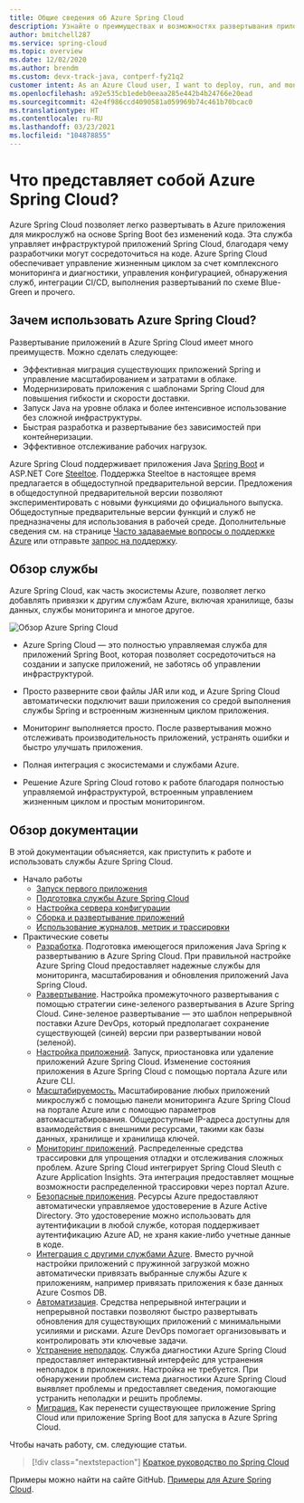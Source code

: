 ```yaml
---
title: Общие сведения об Azure Spring Cloud
description: Узнайте о преимуществах и возможностях развертывания приложений Java Spring и управления ими в Azure с помощью Azure Spring Cloud.
author: bmitchell287
ms.service: spring-cloud
ms.topic: overview
ms.date: 12/02/2020
ms.author: brendm
ms.custom: devx-track-java, contperf-fy21q2
customer intent: As an Azure Cloud user, I want to deploy, run, and monitor Spring Boot microservices.
ms.openlocfilehash: a92e535cb1edeb0eeaa285e442b4b24766e20ead
ms.sourcegitcommit: 42e4f986ccd4090581a059969b74c461b70bcac0
ms.translationtype: HT
ms.contentlocale: ru-RU
ms.lasthandoff: 03/23/2021
ms.locfileid: "104878855"
---
```

# <a name="what-is-azure-spring-cloud"></a>Что представляет собой Azure Spring Cloud?

Azure Spring Cloud позволяет легко развертывать в Azure приложения для микрослужб на основе Spring Boot без изменений кода.  Эта служба управляет инфраструктурой приложений Spring Cloud, благодаря чему разработчики могут сосредоточиться на коде.  Azure Spring Cloud обеспечивает управление жизненным циклом за счет комплексного мониторинга и диагностики, управления конфигурацией, обнаружения служб, интеграции CI/CD, выполнения развертываний по схеме Blue-Green и прочего.

## <a name="why-use-azure-spring-cloud"></a>Зачем использовать Azure Spring Cloud?

Развертывание приложений в Azure Spring Cloud имеет много преимуществ.  Можно сделать следующее:
* Эффективная миграция существующих приложений Spring и управление масштабированием и затратами в облаке.
* Модернизировать приложения с шаблонами Spring Cloud для повышения гибкости и скорости доставки.
* Запуск Java на уровне облака и более интенсивное использование без сложной инфраструктуры.
* Быстрая разработка и развертывание без зависимостей при контейнеризации.
* Эффективное отслеживание рабочих нагрузок.

Azure Spring Cloud поддерживает приложения Java [Spring Boot](https://spring.io/projects/spring-boot) и ASP.NET Core [Steeltoe](https://steeltoe.io/). Поддержка Steeltoe в настоящее время предлагается в общедоступной предварительной версии. Предложения в общедоступной предварительной версии позволяют экспериментировать с новыми функциями до официального выпуска. Общедоступные предварительные версии функций и служб не предназначены для использования в рабочей среде. Дополнительные сведения см. на странице [Часто задаваемые вопросы о поддержке Azure](https://azure.microsoft.com/support/faq/) или отправьте [запрос на поддержку](../azure-portal/supportability/how-to-create-azure-support-request.md).

## <a name="service-overview"></a>Обзор службы

Azure Spring Cloud, как часть экосистемы Azure, позволяет легко добавлять привязки к другим службам Azure, включая хранилище, базы данных, службы мониторинга и многое другое.  

  ![Обзор Azure Spring Cloud](media/spring-cloud-principles/azure-spring-cloud-overview.png)

* Azure Spring Cloud — это полностью управляемая служба для приложений Spring Boot, которая позволяет сосредоточиться на создании и запуске приложений, не заботясь об управлении инфраструктурой.

* Просто разверните свои файлы JAR или код, и Azure Spring Cloud автоматически подключит ваши приложения со средой выполнения службы Spring и встроенным жизненным циклом приложения.

* Мониторинг выполняется просто. После развертывания можно отслеживать производительность приложений, устранять ошибки и быстро улучшать приложения. 

* Полная интеграция с экосистемами и службами Azure.

* Решение Azure Spring Cloud готово к работе благодаря полностью управляемой инфраструктурой, встроенным управлением жизненным циклом и простым мониторингом.

## <a name="documentation-overview"></a>Обзор документации
В этой документации объясняется, как приступить к работе и использовать службы Azure Spring Cloud.

* Начало работы
    * [Запуск первого приложения](spring-cloud-quickstart.md)
    * [Подготовка службы Azure Spring Cloud](spring-cloud-quickstart-provision-service-instance.md)
    * [Настройка сервера конфигурации]()
    * [Сборка и развертывание приложений](spring-cloud-quickstart-deploy-apps.md)
    * [Использование журналов, метрик и трассировки](spring-cloud-quickstart-logs-metrics-tracing.md)
* Практические советы
    * [Разработка](how-to-prepare-app-deployment.md). Подготовка имеющегося приложения Java Spring к развертыванию в Azure Spring Cloud. При правильной настройке Azure Spring Cloud предоставляет надежные службы для мониторинга, масштабирования и обновления приложений Java Spring Cloud.
    * [Развертывание](spring-cloud-howto-staging-environment.md). Настройка промежуточного развертывания с помощью стратегии сине-зеленого развертывания в Azure Spring Cloud. Сине-зеленое развертывание — это шаблон непрерывной поставки Azure DevOps, который предполагает сохранение существующей (синей) версии при развертывании новой (зеленой).
    * [Настройка приложений](spring-cloud-howto-start-stop-delete.md).  Запуск, приостановка или удаление приложений Azure Spring Cloud. Изменение состояния приложения в Azure Spring Cloud с помощью портала Azure или Azure CLI.
    * [Масштабируемость.](spring-cloud-howto-scale-manual.md) Масштабирование любых приложений микрослужб с помощью панели мониторинга Azure Spring Cloud на портале Azure или с помощью параметров автомасштабирования. Общедоступные IP-адреса доступны для взаимодействия с внешними ресурсами, такими как базы данных, хранилище и хранилища ключей.
    * [Мониторинг приложений](spring-cloud-howto-distributed-tracing.md). Распределенные средства трассировки для упрощения отладки и отслеживания сложных проблем. Azure Spring Cloud интегрирует Spring Cloud Sleuth с Azure Application Insights. Эта интеграция предоставляет мощные возможности распределенной трассировки через портал Azure.
    * [Безопасные приложения](spring-cloud-howto-enable-system-assigned-managed-identity.md). Ресурсы Azure предоставляют автоматически управляемое удостоверение в Azure Active Directory. Это удостоверение можно использовать для аутентификации в любой службе, которая поддерживает аутентификацию Azure AD, не храня какие-либо учетные данные в коде.
    * [Интеграция с другими службами Azure](spring-cloud-howto-bind-cosmos.md). Вместо ручной настройки приложений с пружинной загрузкой можно автоматически привязать выбранные службы Azure к приложениям, например привязать приложения к базе данных Azure Cosmos DB.
    * [Автоматизация](spring-cloud-howto-cicd.md). Средства непрерывной интеграции и непрерывной поставки позволяют быстро развертывать обновления для существующих приложений с минимальными усилиями и рисками. Azure DevOps помогает организовывать и контролировать эти ключевые задачи. 
    * [Устранение неполадок](spring-cloud-howto-self-diagnose-solve.md). Служба диагностики Azure Spring Cloud предоставляет интерактивный интерфейс для устранения неполадок в приложениях. Настройка не требуется. При обнаружении проблем система диагностики Azure Spring Cloud выявляет проблемы и предоставляет сведения, помогающие устранить неполадки и решить проблемы.
    * [Миграция.](/azure/developer/java/migration/migrate-spring-boot-to-azure-spring-cloud) Как перенести существующее приложение Spring Cloud или приложение Spring Boot для запуска в Azure Spring Cloud.

 Чтобы начать работу, см. следующие статьи.

> [!div class="nextstepaction"]
> [Краткое руководство по Spring Cloud](spring-cloud-quickstart.md)

Примеры можно найти на сайте GitHub. [Примеры для Azure Spring Cloud](https://github.com/Azure-Samples/Azure-Spring-Cloud-Samples/tree/master/).